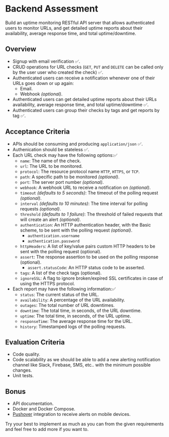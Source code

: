 # Backend Assessment

Build an uptime monitoring RESTful API server that allows authenticated users to monitor URLs, and get detailed uptime reports about their availability, average response time, and total uptime/downtime.

## Overview

- Signup with email verification ✅.
- CRUD operations for URL checks (`GET`, `PUT` and `DELETE` can be called only by the user user who created the check) ✅.
- Authenticated users can receive a notification whenever one of their URLs goes down or up again:
  - Email.
  - Webhook _(optional)_.
- Authenticated users can get detailed uptime reports about their URLs availability, average response time, and total uptime/downtime ✅.
- Authenticated users can group their checks by tags and get reports by tag ✅.

## Acceptance Criteria

- APIs should be consuming and producing `application/json` ✅.
- Authenication should be stateless ✅.
- Each URL check may have the following options:✅
  - `name`: The name of the check.
  - `url`: The URL to be monitored.
  - `protocol`: The resource protocol name `HTTP`, `HTTPS`, or `TCP`.
  - `path`: A specific path to be monitored _(optional)_.
  - `port`: The server port number _(optional)_.
  - `webhook`: A webhook URL to receive a notification on _(optional)_.
  - `timeout` _(defaults to 5 seconds)_: The timeout of the polling request _(optional)_.
  - `interval` _(defaults to 10 minutes)_: The time interval for polling requests _(optional)_.
  - `threshold` _(defaults to 1 failure)_: The threshold of failed requests that will create an alert _(optional)_.
  - `authentication`: An HTTP authentication header, with the Basic scheme, to be sent with the polling request _(optional)_.
    - `authentication.username`
    - `authentication.password`
  - `httpHeaders`: A list of key/value pairs custom HTTP headers to be sent with the polling request (optional).
  - `assert`: The response assertion to be used on the polling response (optional).
    - `assert.statusCode`: An HTTP status code to be asserted.
  - `tags`: A list of the check tags (optional).
  - `ignoreSSL`: A flag to ignore broken/expired SSL certificates in case of using the HTTPS protocol.
- Each report may have the following information:✅
  - `status`: The current status of the URL.
  - `availability`: A percentage of the URL availability.
  - `outages`: The total number of URL downtimes.
  - `downtime`: The total time, in seconds, of the URL downtime.
  - `uptime`: The total time, in seconds, of the URL uptime.
  - `responseTime`: The average response time for the URL.
  - `history`: Timestamped logs of the polling requests.

## Evaluation Criteria

- Code quality.
- Code scalability as we should be able to add a new alerting notification channel like Slack, Firebase, SMS, etc.. with the minimum possible changes.
- Unit tests.

## Bonus

- API documentation.
- Docker and Docker Compose.
- [Pushover](https://pushover.net/) integration to receive alerts on mobile devices.

Try your best to implement as much as you can from the given requirements and feel free to add more if you want to.
